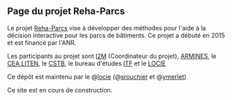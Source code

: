 ## Page du projet Reha-Parcs

Le projet [Reha-Parcs](http://www.agence-nationale-recherche.fr/Projet-ANR-15-CE22-0011) vise à développer des méthodes pour l'aide à la décision interactive pour les parcs de bâtiments. Ce projet a débuté en 2015 et est financé par l'ANR.

Les participants au projet sont [I2M](https://www.i2m.u-bordeaux.fr/) (Coordinateur du projet), [ARMINES](https://www.armines.net/fr), le [CEA LITEN](http://liten.cea.fr/cea-tech/liten/Pages/Accueil.aspx), le [CSTB](http://www.cstb.fr/fr/), le bureau d'études [ITF](https://www.itf.biz/fr/) et le [LOCIE](https://www.locie.univ-smb.fr/)

Ce dépôt est maintenu par le @[locie](https://github.com/locie) (@[srouchier](https://github.com/srouchier) et @[ymerlet](https://github.com/ymerlet))

Ce site est en cours de construction.

